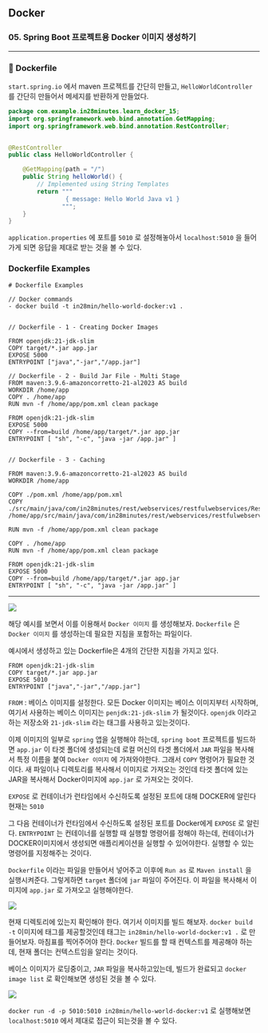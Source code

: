 ## Docker

### 05. Spring Boot 프로젝트용 Docker 이미지 생성하기

---

### 📌 Dockerfile

`start.spring.io` 에서 maven 프로젝트를 간단히 만들고, `HelloWorldController` 를 간단히 만들어서 메세지를 반환하게 만들었다.

```java
package com.example.in28minutes.learn_docker_15;
import org.springframework.web.bind.annotation.GetMapping;
import org.springframework.web.bind.annotation.RestController;


@RestController
public class HelloWorldController {

    @GetMapping(path = "/")
    public String helloWorld() {
		// Implemented using String Templates
        return """
                { message: Hello World Java v1 }
               """;
    }
}
```

`application.properties` 에 포트를 `5010` 로 설정해놓아서 `localhost:5010` 을 들어가게 되면 응답을 제대로 받는 것을 볼 수 있다.

### Dockerfile Examples

```
# Dockerfile Examples

// Docker commands
- docker build -t in28min/hello-world-docker:v1 .


// Dockerfile - 1 - Creating Docker Images

FROM openjdk:21-jdk-slim
COPY target/*.jar app.jar
EXPOSE 5000
ENTRYPOINT ["java","-jar","/app.jar"]

// Dockerfile - 2 - Build Jar File - Multi Stage
FROM maven:3.9.6-amazoncorretto-21-al2023 AS build
WORKDIR /home/app
COPY . /home/app
RUN mvn -f /home/app/pom.xml clean package

FROM openjdk:21-jdk-slim
EXPOSE 5000
COPY --from=build /home/app/target/*.jar app.jar
ENTRYPOINT [ "sh", "-c", "java -jar /app.jar" ]


// Dockerfile - 3 - Caching

FROM maven:3.9.6-amazoncorretto-21-al2023 AS build
WORKDIR /home/app

COPY ./pom.xml /home/app/pom.xml
COPY ./src/main/java/com/in28minutes/rest/webservices/restfulwebservices/RestfulWebServicesApplication.java	/home/app/src/main/java/com/in28minutes/rest/webservices/restfulwebservices/RestfulWebServicesApplication.java

RUN mvn -f /home/app/pom.xml clean package

COPY . /home/app
RUN mvn -f /home/app/pom.xml clean package

FROM openjdk:21-jdk-slim
EXPOSE 5000
COPY --from=build /home/app/target/*.jar app.jar
ENTRYPOINT [ "sh", "-c", "java -jar /app.jar" ]

```

<hr />

![](https://velog.velcdn.com/images/bibiboy/post/63c91f76-6588-4d08-8b59-eade48922f30/image.png)

해당 예시를 보면서 이를 이용해서 `Docker 이미지` 를 생성해보자. `Dockerfile` 은 `Docker 이미지` 를 생성하는데 필요한 지침을 포함하는 파일이다.

예시에서 생성하고 있는 Dockerfile은 4개의 간단한 지침을 가지고 있다.

```
FROM openjdk:21-jdk-slim
COPY target/*.jar app.jar
EXPOSE 5010
ENTRYPOINT ["java","-jar","/app.jar"]
```

`FROM` : 베이스 이미지를 설정한다. 모든 Docker 이미지는 베이스 이미지부터 시작하며, 여기서 사용하는 베이스 이미지는 `penjdk:21-jdk-slim` 가 될것이다.
`openjdk` 이라고 하는 저장소와 `21-jdk-slim` 라는 태그를 사용하고 있는것이다.

이제 이미지의 일부로 `spring` 앱을 실행해야 하는데, `spring boot` 프로젝트를 빌드하면 `app.jar` 이 타겟 폴더에 생성되는데 로컬 머신의 타겟 폴더에서 `JAR` 파일을 복사해서 특정 이름을 붙여 `Docker 이미지` 에 가져와야한다. 그래서 `COPY` 명령어가 필요한 것이다. 새 파일이나 디렉토리를 복사해서 이미지로 가져오는 것인데 타겟 폴더에 있는 JAR을 복사해서 Docker이미지에 `app.jar` 로 가져오는 것이다.

`EXPOSE` 로 컨테이너가 런타임에서 수신하도록 설정된 포트에 대해 DOCKER에 알린다 현재는 `5010`

그 다음 컨테이너가 런타임에서 수신하도록 설정된 포트를 Docker에게 `EXPOSE` 로 알린다.
`ENTRYPOINT` 는 컨테이너를 실행할 때 실행할 명령어를 정해야 하는데, 컨테이너가 DOCKER이미지에서 생성되면 애플리케이션을 실행할 수 있어야한다. 실행할 수 있는 명령어를 지정해주는 것이다.

`Dockerfile` 이라는 파일을 만들어서 넣어주고 이후에 `Run as` 로 `Maven install` 을 실행시켜준다.
그렇게하면 `target` 폴더에 `jar` 파일이 주어진다.
이 파일을 복사해서 이미지에 `app.jar` 로 가져오고 실행해야한다.

![](https://velog.velcdn.com/images/bibiboy/post/ca497376-9f11-42b1-9041-05dd9732d6e2/image.png)

현재 디렉토리에 있는지 확인해야 한다.
여기서 이미지를 빌드 해보자. `docker build -t` 이미지에 태그를 제공할것인데 태그는 `in28min/hello-world-docker:v1 .` 로 만들어보자. 마침표를 찍어주어야 한다.
`Docker` 빌드를 할 때 컨텍스트를 제공해야 하는데, 현재 폴더는 컨텍스트임을 알리는 것이다.

베이스 이미지가 로딩중이고, `JAR` 파일을 복사하고있는데, 빌드가 완료되고 `docker image list` 로 확인해보면 생성된 것을 볼 수 있다.

![](https://velog.velcdn.com/images/bibiboy/post/ea66536a-1fbb-43bb-a87f-1602d7fea7ad/image.png)

`docker run -d -p 5010:5010 in28min/hello-world-docker:v1` 로 실행해보면 `localhost:5010` 에서 제대로 접근이 되는것을 볼 수 있다.
